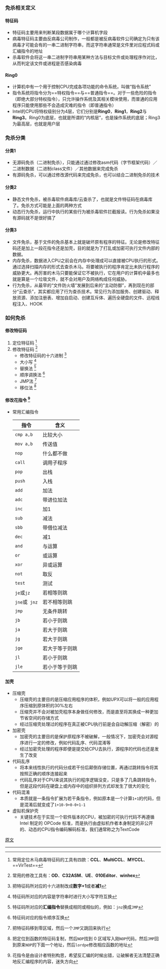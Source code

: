 ### 免杀相关定义

#### 特征码

- 特征码主要用来判断某段数据属于哪个计算机字段
- 病毒特征码主要由反病毒公司制作，一般都是被反病毒软件公司确定为只有该病毒才可能会有的一串二进制字符串，而这字符串通常是文件里对应程式码或汇编指令的地址
- 杀毒软件会将这一串二进制字符串用某种方法与目标文件或处理程序作对比，从而判定该文件或进程是否感染病毒

#### Ring0

- 计算机中有一个用于控制CPU完成各项功能的命令系统，叫做“指令系统”
- 指令系统将指令分为==特权指令==与==普通指令==。对于一些危险的指令（即绝大部分特权指令），只允许操作系统及其相关模块使用，而普通的应用程序只能使用那些不会造成灾难的指令（即普通指令）
- Intel的CPU将特权级别分为4层，它们分别是**Ring0**，**Ring1**，**Ring2**与**Ring3**。Ring0为底层，也就是所谓的“内核层”，也是操作系统的底层；Ring3为最高层，也就是用户层

### 免杀分类

#### 分类1

- 无源码免杀（二进制免杀），只能通过通过修改asm代码（字节框架代码）／二进制数据（二进制class文件）／其他数据来完成免杀
- 有源码免杀，可以通过修改源代码来完成免杀，也可以结合二进制免杀的技术

#### 分类2

- 静态文件免杀，被杀毒软件病毒库/云查杀了，也就是文件特征码在病毒库了。免杀方式可能是上面的两种方式
- 动态行为免杀，运行中执行的某些行为被杀毒软件拦截报读。行为免杀如果没有源码就不是很好搞了

#### 分类3

- 文件免杀，基于文件的免杀基本上就是破坏原有程序的特征。无论是修改特征码还是加上一段花指令还是加壳，目的就是为了打乱或加密可执行文件内部的数据。
- 内存免杀，数据进入CPU之前会在内存中处理成可以直接被CPU执行的形式。通过选择扫描内存的形式去查杀木马。将要被执行的程序肯定比未执行程序的威胁更大。再厉害的木马只要能保证它不被执行，它在用户的计算机中最多也就是算是一个垃圾文件，就不会对用户及网络构成任何威胁。
- 行为免杀，从最早的“文件防火墙”发展到后来的“主动防御”，再到现在的部分“云查杀”，其实都应用了行为查杀技术。常见行为添加服务、创建驱动、释放资源、添加注册表、增加自启动、创建互斥体、遍历全硬盘的文件、远程线程注入、HOOK

### 如何免杀

#### 修改特征码

1. 定位特征码 [^1]
2. 修改特征码 [^2]
   - 修改特征码的十六进制 [^3]
   - 大小写 [^4]
   - 替换法 [^5]
   - 顺序调换法 [^6]
   - JMP法 [^7]
   - 移位法 [^8]

#### 修改花指令 [^9]

- 常用汇编指令

  | 指令          | 含义           |
  | ------------- | -------------- |
  | `cmp a,b`     | 比较大小       |
  | `mov a,b`     | 传送值         |
  | `nop`         | 什么都不做     |
  | `call`        | 调用子程序     |
  | `pop`         | 出栈           |
  | `push`        | 入栈           |
  | `add`         | 加法           |
  | `adc`         | 带进位加法     |
  | `inc`         | 加1            |
  | `sub`         | 减法           |
  | `sbb`         | 带借位减法     |
  | `dec`         | 减1            |
  | `and`         | 与运算         |
  | `or`          | 或运算         |
  | `xor`         | 异或运算       |
  | `not`         | 取反           |
  | `test`        | 测试           |
  | `je`或`jz`    | 若相等则跳     |
  | `jne`或` jnz` | 若不相等则跳   |
  | `jmp`         | 无条件跳转     |
  | `jb`          | 若小于则跳     |
  | `ja`          | 若大于则跳     |
  | `jg`          | 若大于则跳     |
  | `jge`         | 若大于等于则跳 |
  | `jl`          | 若小于则跳     |
  | `jle`         | 若小于等于则跳 |

  

#### 加壳

- 压缩壳
  - 压缩壳的主要目的是压缩应用程序的体积，例如UPX可以将一般的应用程序压缩到原体积的30%左右
  - 压缩壳并不会对被加壳程序本身做任何修改，而是直至将其换成一种更加节省空间的存储方式
  - 经过压缩壳处理过的程序在真正被CPU执行前是会自动解压缩（解密）的
- 加密壳
  - 加密壳的主要目的是保护原程序不被破解，一般情况下，加密壳会对源程序进行一定的修改，例如代码乱序、代码混淆等
  - 经过加密壳处理的程序即便是提交给CPU去执行，源程序的代码也还是发生了改变
- 代码乱序
  - 将本来线性执行的代码分成若干份后颠倒存储位置，再通过跳转指令将其按照正确的顺序连接起来
  - 代码乱序对于CPU来说其执行的程序逻辑没变，只是多了几条跳转指令，但是这段代码在硬盘上或内存中的组织排列方式却发生了很大的变化
- 代码混淆
  - 本质就是一条指令扩展为若干条指令，例如原本是一个计算`1+1`的代码，但是混淆后就变成了`1+10-9+0-0+1-1`
- 虚拟机保护壳
  - 关键技术在于实现一个软件版本的CPU，被加密的可执行代码不再遵循 Intel 制定的 OPCode 标准，而是执行由虚拟机作者本身制定的非公开的、动态的CPU指令编码解码标准，我们通常称之为TextCode



[原文](https://www.freebuf.com/column/204005.html)

---

[^1]: 常用定位木马病毒特征码的工具有四款：**CCL**、**MultiCCL**、**MYCCL**、==VirTest==
[^2]: 常用的修改工具有：**OD**、**C32ASM**、**UE**、**010Editor**、**winhex**
[^3]: 把特征码所对应的十六进制改成**数字+1**或者**减1**
[^4]: 特征码所对应的内容是字符串时进行大小写字符互换
[^5]: 特征码所对应的**汇编指令**替换成相同或相似的，例如：`jnz`换成`JMP`
[^6]: 特征码对应的指令顺序互换
[^7]: 把特征码移到零区域，然后一个`JMP`又跳回来执行
[^8]: 把定位到函数的特征码复制，然后`NOP`找到 0 区域写入刚`NOP`代码，然后`JMP`回到原来`NOP`的下面一个地址，然后`lordpe`修改相应函数的地址
[^9]: 花指令是由设计者特别构思，希望反汇编的时候出错，让破解者无法清楚正确地反汇编程序的内容，迷失方向
